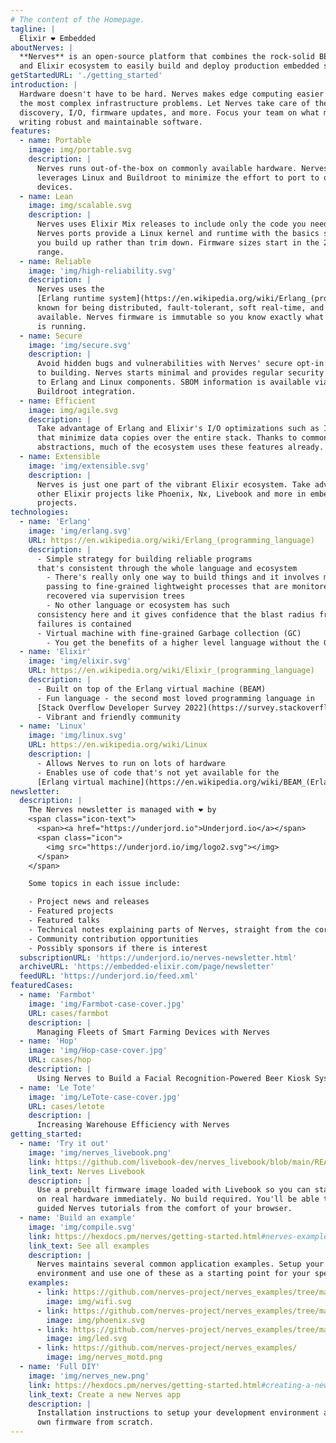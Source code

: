```yaml
---
# The content of the Homepage.
tagline: |
  Elixir ❤️ Embedded
aboutNerves: |
  **Nerves** is an open-source platform that combines the rock-solid BEAM virtual machine
  and Elixir ecosystem to easily build and deploy production embedded systems.
getStartedURL: './getting_started'
introduction: |
  Hardware doesn't have to be hard. Nerves makes edge computing easier by solving
  the most complex infrastructure problems. Let Nerves take care of the network,
  discovery, I/O, firmware updates, and more. Focus your team on what matters —
  writing robust and maintainable software.
features:
  - name: Portable
    image: img/portable.svg
    description: |
      Nerves runs out-of-the-box on commonly available hardware. Nerves
      leverages Linux and Buildroot to minimize the effort to port to other
      devices.
  - name: Lean
    image: img/scalable.svg
    description: |
      Nerves uses Elixir Mix releases to include only the code you need. Most
      Nerves ports provide a Linux kernel and runtime with the basics so that
      you build up rather than trim down. Firmware sizes start in the 20-30 MB
      range.
  - name: Reliable
    image: 'img/high-reliability.svg'
    description: |
      Nerves uses the
      [Erlang runtime system](https://en.wikipedia.org/wiki/Erlang_(programming_language)),
      known for being distributed, fault-tolerant, soft real-time, and highly
      available. Nerves firmware is immutable so you know exactly what software
      is running.
  - name: Secure
    image: 'img/secure.svg'
    description: |
      Avoid hidden bugs and vulnerabilities with Nerves' secure opt-in approach
      to building. Nerves starts minimal and provides regular security updates
      to Erlang and Linux components. SBOM information is available via the
      Buildroot integration.
  - name: Efficient
    image: img/agile.svg
    description: |
      Take advantage of Erlang and Elixir's I/O optimizations such as IOData
      that minimize data copies over the entire stack. Thanks to common
      abstractions, much of the ecosystem uses these features already.
  - name: Extensible
    image: 'img/extensible.svg'
    description: |
      Nerves is just one part of the vibrant Elixir ecosystem. Take advantage of
      other Elixir projects like Phoenix, Nx, Livebook and more in embedded
      projects.
technologies:
  - name: 'Erlang'
    image: 'img/erlang.svg'
    URL: https://en.wikipedia.org/wiki/Erlang_(programming_language)
    description: |
      - Simple strategy for building reliable programs
      that's consistent through the whole language and ecosystem
        - There's really only one way to build things and it involves message
        passing to fine-grained lightweight processes that are monitored and
        recovered via supervision trees
        - No other language or ecosystem has such
      consistency here and it gives confidence that the blast radius from
      failures is contained
      - Virtual machine with fine-grained Garbage collection (GC)
        - You get the benefits of a higher level language without the GC cost
  - name: 'Elixir'
    image: 'img/elixir.svg'
    URL: https://en.wikipedia.org/wiki/Elixir_(programming_language)
    description: |
      - Built on top of the Erlang virtual machine (BEAM)
      - Fun language - the second most loved programming language in
      [Stack Overflow Developer Survey 2022](https://survey.stackoverflow.co/2022/#section-most-loved-dreaded-and-wanted-programming-scripting-and-markup-languages)
      - Vibrant and friendly community
  - name: 'Linux'
    image: 'img/linux.svg'
    URL: https://en.wikipedia.org/wiki/Linux
    description: |
      - Allows Nerves to run on lots of hardware
      - Enables use of code that's not yet available for the
      [Erlang virtual machine](https://en.wikipedia.org/wiki/BEAM_(Erlang_virtual_machine))
newsletter:
  description: |
    The Nerves newsletter is managed with ❤️ by
    <span class="icon-text">
      <span><a href="https://underjord.io">Underjord.io</a></span>
      <span class="icon">
        <img src="https://underjord.io/img/logo2.svg"></img>
      </span>
    </span>

    Some topics in each issue include:

    - Project news and releases
    - Featured projects
    - Featured talks
    - Technical notes explaining parts of Nerves, straight from the core team
    - Community contribution opportunities
    - Possibly sponsors if there is interest
  subscriptionURL: 'https://underjord.io/nerves-newsletter.html'
  archiveURL: 'https://embedded-elixir.com/page/newsletter'
  feedURL: 'https://underjord.io/feed.xml'
featuredCases:
  - name: 'Farmbot'
    image: 'img/Farmbot-case-cover.jpg'
    URL: cases/farmbot
    description: |
      Managing Fleets of Smart Farming Devices with Nerves
  - name: 'Hop'
    image: 'img/Hop-case-cover.jpg'
    URL: cases/hop
    description: |
      Using Nerves to Build a Facial Recognition-Powered Beer Kiosk System
  - name: 'Le Tote'
    image: 'img/LeTote-case-cover.jpg'
    URL: cases/letote
    description: |
      Increasing Warehouse Efficiency with Nerves
getting_started:
  - name: 'Try it out'
    image: 'img/nerves_livebook.png'
    link: https://github.com/livebook-dev/nerves_livebook/blob/main/README.md
    link_text: Nerves Livebook
    description: |
      Use a prebuilt firmware image loaded with Livebook so you can start playing
      on real hardware immediately. No build required. You'll be able to run through
      guided Nerves tutorials from the comfort of your browser.
  - name: 'Build an example'
    image: 'img/compile.svg'
    link: https://hexdocs.pm/nerves/getting-started.html#nerves-examples
    link_text: See all examples
    description: |
      Nerves maintains several common application examples. Setup your development
      environment and use one of these as a starting point for your specific situation.
    examples:
      - link: https://github.com/nerves-project/nerves_examples/tree/main/hello_wifi
        image: img/wifi.svg
      - link: https://github.com/nerves-project/nerves_examples/tree/main/hello_phoenix
        image: img/phoenix.svg
      - link: https://github.com/nerves-project/nerves_examples/tree/main/blinky
        image: img/led.svg
      - link: https://github.com/nerves-project/nerves_examples/
        image: img/nerves_motd.png
  - name: 'Full DIY'
    image: 'img/nerves_new.png'
    link: https://hexdocs.pm/nerves/getting-started.html#creating-a-new-nerves-app
    link_text: Create a new Nerves app
    description: |
      Installation instructions to setup your development environment and make your
      own firmware from scratch.
---
```

